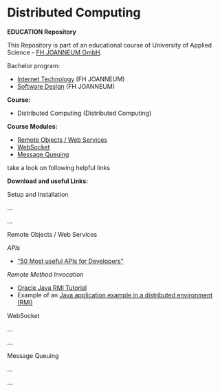 # Distributed Computing #

**EDUCATION Repository**

This Repository is part of an educational course of University of Applied Science - [FH JOANNEUM GmbH](https://www.fh-joanneum.at/iit).

Bachelor program:

- [Internet Technology](https://www.fh-joanneum.at/itm) (FH JOANNEUM)
- [Software Design](https://www.fh-joanneum.at/swd) (FH JOANNEUM)

**Course:**

- Distributed Computing (Distributed Computing)


**Course Modules:**

- [Remote Objects / Web Services](remote-objects)
- [WebSocket](websocket)
- [Message Queuing](message-queuing)

take a look on following helpful links 


**Download and useful Links:**


Setup and Installation

...

...

Remote Objects / Web Services

*APIs*

- ["50 Most useful APIs for Developers"](https://www.computersciencezone.org/50-most-useful-apis-for-developers/ "not fully tested and reviewed list, some interesting APIs listed")


*Remote Method Invocation*

- [Oracle Java RMI Tutorial](https://docs.oracle.com/javase/tutorial/rmi/index.html)
- Example of an [Java application example in a distributed environment (RMI)](https://districted.wordpress.com/2014/03/15/java-application-example-in-a-distributed-environment-rmi/)

WebSocket

...

...

Message Queuing

...

...